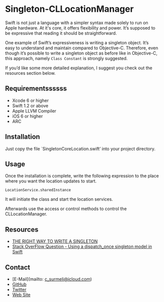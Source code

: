# Singleton-CLLocationManager
Swift is not just a language with a simpler syntax made solely to run on Apple hardware. At it's core, it offers flexibility and power. It’s supposed to be expressive that reading it should  be straightforward.

One example of Swift’s expressiveness is writing a singleton object. It’s easy to understand and maintain compared to Objective-C. Therefore, even though it’s possible to write a singleton object as before like in Objective-C, this approach, namely `Class Constant` is strongly suggested.

If you’d like some more detailed explanation, I suggest you check out the resources section below.

## Requirementssssss

- Xcode 6 or higher
- Swift 1.2 or above
- Apple LLVM Compiler
- iOS 6 or higher
- ARC

## Installation

Just copy the file `SingletonCoreLocation.swift’ into your project directory.

## Usage

Once the installation is complete, write the following expression to the place where you want the location updates to start.

`LocationService.sharedInstance`

It will initiate the class and start the location services.

Afterwards use the access or control methods to control the CLLocationManager.


## Resources

- [THE RIGHT WAY TO WRITE A SINGLETON](http://krakendev.io/blog/the-right-way-to-write-a-singleton)
- [Stack OverFlow Question - Using a dispatch_once singleton model in Swift](http://stackoverflow.com/questions/24024549/using-a-dispatch-once-singleton-model-in-swift)

## Contact

- [E-Mail](mailto: c_surmeli@icloud.com)
- [GitHub](https://www.github/cansurmeli)
- [Twitter](https://www.twitter.com/cansurmeli)
- [Web Site](http://www.cansurmeli.com)
